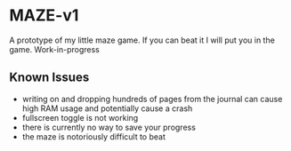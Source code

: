 # MAZE-v1
A prototype of my little maze game. If you can beat it I will put you in the game.
Work-in-progress


## Known Issues
- writing on and dropping hundreds of pages from the journal can cause high RAM usage and potentially cause a crash
- fullscreen toggle is not working
- there is currently no way to save your progress
- the maze is notoriously difficult to beat
